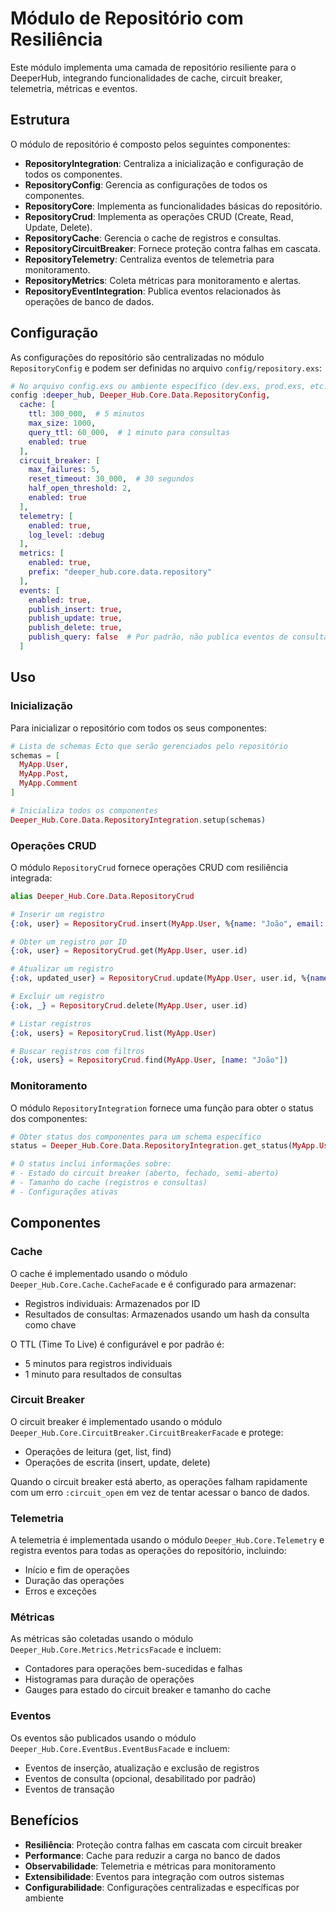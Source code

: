 # Módulo de Repositório com Resiliência

Este módulo implementa uma camada de repositório resiliente para o DeeperHub, integrando funcionalidades de cache, circuit breaker, telemetria, métricas e eventos.

## Estrutura

O módulo de repositório é composto pelos seguintes componentes:

- **RepositoryIntegration**: Centraliza a inicialização e configuração de todos os componentes.
- **RepositoryConfig**: Gerencia as configurações de todos os componentes.
- **RepositoryCore**: Implementa as funcionalidades básicas do repositório.
- **RepositoryCrud**: Implementa as operações CRUD (Create, Read, Update, Delete).
- **RepositoryCache**: Gerencia o cache de registros e consultas.
- **RepositoryCircuitBreaker**: Fornece proteção contra falhas em cascata.
- **RepositoryTelemetry**: Centraliza eventos de telemetria para monitoramento.
- **RepositoryMetrics**: Coleta métricas para monitoramento e alertas.
- **RepositoryEventIntegration**: Publica eventos relacionados às operações de banco de dados.

## Configuração

As configurações do repositório são centralizadas no módulo `RepositoryConfig` e podem ser definidas no arquivo `config/repository.exs`:

```elixir
# No arquivo config.exs ou ambiente específico (dev.exs, prod.exs, etc.)
config :deeper_hub, Deeper_Hub.Core.Data.RepositoryConfig,
  cache: [
    ttl: 300_000,  # 5 minutos
    max_size: 1000,
    query_ttl: 60_000,  # 1 minuto para consultas
    enabled: true
  ],
  circuit_breaker: [
    max_failures: 5,
    reset_timeout: 30_000,  # 30 segundos
    half_open_threshold: 2,
    enabled: true
  ],
  telemetry: [
    enabled: true,
    log_level: :debug
  ],
  metrics: [
    enabled: true,
    prefix: "deeper_hub.core.data.repository"
  ],
  events: [
    enabled: true,
    publish_insert: true,
    publish_update: true,
    publish_delete: true,
    publish_query: false  # Por padrão, não publica eventos de consulta
  ]
```

## Uso

### Inicialização

Para inicializar o repositório com todos os seus componentes:

```elixir
# Lista de schemas Ecto que serão gerenciados pelo repositório
schemas = [
  MyApp.User,
  MyApp.Post,
  MyApp.Comment
]

# Inicializa todos os componentes
Deeper_Hub.Core.Data.RepositoryIntegration.setup(schemas)
```

### Operações CRUD

O módulo `RepositoryCrud` fornece operações CRUD com resiliência integrada:

```elixir
alias Deeper_Hub.Core.Data.RepositoryCrud

# Inserir um registro
{:ok, user} = RepositoryCrud.insert(MyApp.User, %{name: "João", email: "joao@example.com"})

# Obter um registro por ID
{:ok, user} = RepositoryCrud.get(MyApp.User, user.id)

# Atualizar um registro
{:ok, updated_user} = RepositoryCrud.update(MyApp.User, user.id, %{name: "João Silva"})

# Excluir um registro
{:ok, _} = RepositoryCrud.delete(MyApp.User, user.id)

# Listar registros
{:ok, users} = RepositoryCrud.list(MyApp.User)

# Buscar registros com filtros
{:ok, users} = RepositoryCrud.find(MyApp.User, [name: "João"])
```

### Monitoramento

O módulo `RepositoryIntegration` fornece uma função para obter o status dos componentes:

```elixir
# Obter status dos componentes para um schema específico
status = Deeper_Hub.Core.Data.RepositoryIntegration.get_status(MyApp.User)

# O status inclui informações sobre:
# - Estado do circuit breaker (aberto, fechado, semi-aberto)
# - Tamanho do cache (registros e consultas)
# - Configurações ativas
```

## Componentes

### Cache

O cache é implementado usando o módulo `Deeper_Hub.Core.Cache.CacheFacade` e é configurado para armazenar:

- Registros individuais: Armazenados por ID
- Resultados de consultas: Armazenados usando um hash da consulta como chave

O TTL (Time To Live) é configurável e por padrão é:
- 5 minutos para registros individuais
- 1 minuto para resultados de consultas

### Circuit Breaker

O circuit breaker é implementado usando o módulo `Deeper_Hub.Core.CircuitBreaker.CircuitBreakerFacade` e protege:

- Operações de leitura (get, list, find)
- Operações de escrita (insert, update, delete)

Quando o circuit breaker está aberto, as operações falham rapidamente com um erro `:circuit_open` em vez de tentar acessar o banco de dados.

### Telemetria

A telemetria é implementada usando o módulo `Deeper_Hub.Core.Telemetry` e registra eventos para todas as operações do repositório, incluindo:

- Início e fim de operações
- Duração das operações
- Erros e exceções

### Métricas

As métricas são coletadas usando o módulo `Deeper_Hub.Core.Metrics.MetricsFacade` e incluem:

- Contadores para operações bem-sucedidas e falhas
- Histogramas para duração de operações
- Gauges para estado do circuit breaker e tamanho do cache

### Eventos

Os eventos são publicados usando o módulo `Deeper_Hub.Core.EventBus.EventBusFacade` e incluem:

- Eventos de inserção, atualização e exclusão de registros
- Eventos de consulta (opcional, desabilitado por padrão)
- Eventos de transação

## Benefícios

- **Resiliência**: Proteção contra falhas em cascata com circuit breaker
- **Performance**: Cache para reduzir a carga no banco de dados
- **Observabilidade**: Telemetria e métricas para monitoramento
- **Extensibilidade**: Eventos para integração com outros sistemas
- **Configurabilidade**: Configurações centralizadas e específicas por ambiente
